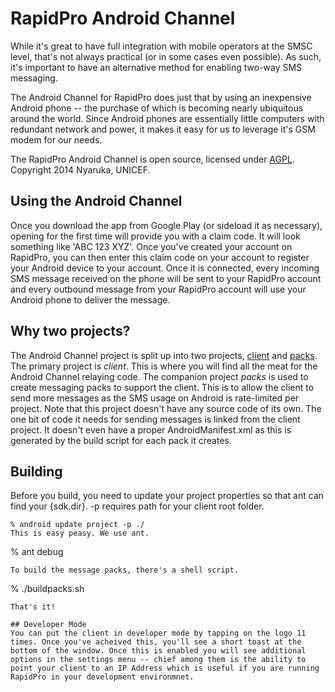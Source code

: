 
# RapidPro Android Channel 
While it's great to have full integration with mobile operators at the SMSC level, that's not always practical (or in some cases even possible). As such, it's important to have an alternative method for enabling two-way SMS messaging.

The Android Channel for RapidPro does just that by using an inexpensive Android phone -- the purchase of which is becoming nearly ubiquitous around the world. Since Android phones are essentially little computers with redundant network and power, it makes it easy for us to leverage it's GSM modem for our needs. 

The RapidPro Android Channel is open source, licensed under [AGPL](http://www.gnu.org/licenses/agpl-3.0.html). Copyright 2014 Nyaruka, UNICEF.

## Using the Android Channel
Once you download the app from Google Play (or sideload it as necessary), opening for the first time will provide you with a claim code. It will look something like 'ABC 123 XYZ'. Once you've created your account on RapidPro, you can then enter this claim code on your account to register your Android device to your account. Once it is connected, every incoming SMS message received on the phone will be sent to your RapidPro account and every outbound message from your RapidPro account will use your Android phone to deliver the message.

## Why two projects?
The Android Channel project is split up into two projects, [client](https://github.com/rapidpro/android-channel/tree/master/client) and [packs](https://github.com/rapidpro/android-channel/tree/master/packs). The primary project is *client*. This is where you will find all the meat for the Android Channel relaying code. The companion project *packs* is used to create messaging packs to support the client. This is to allow the client to send more messages as the SMS usage on Android is rate-limited per project. Note that this project doesn't have any source code of its own. The one bit of code it needs for sending messages is linked from the client project. It doesn't even have a proper AndroidManifest.xml as this is generated by the build script for each pack it creates.

## Building
Before you build, you need to update your project properties so that ant can find your {sdk.dir}. -p requires path for your client root folder.
```
% android update project -p ./
This is easy peasy. We use ant.
```
% ant debug
```
To build the message packs, there's a shell script.
```
% ./buildpacks.sh
```
That's it!

## Developer Mode
You can put the client in developer mode by tapping on the logo 11 times. Once you've acheived this, you'll see a short toast at the bottom of the window. Once this is enabled you will see additional options in the settings menu -- chief among them is the ability to point your client to an IP Address which is useful if you are running RapidPro in your development environmnet.



